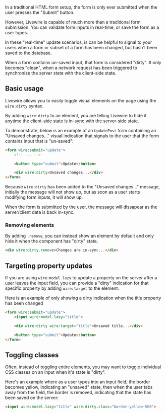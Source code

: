 
In a traditional HTML form setup, the form is only ever submitted when the user presses the "Submit" button.

However, Livewire is capable of much more than a traditional form submission. You can validate form inputs in real-time, or save the form as a user types.

In these "real-time" update scenarios, is can be helpful to signal to your users when a form or subset of a form has been changed, but hasn't been saved to the database.

When a form contains un-saved input, that form is considered "dirty". It only becomes "clean", when a network request has been triggered to synchronize the server state with the client-side state.

## Basic usage

Livewire allows you to easily toggle visual elements on the page using the `wire:dirty` syntax.

By adding `wire:dirty` to an element, you are telling Livewire to hide it anytime the client-side state is in-sync with the server-side state.

To demonstrate, below is an example of an `UpdatePost` form containing an "Unsaved changes..." visual indication that signals to the user that the form contains input that is "un-saved":

```html
<form wire:submit="update">
    <!-- ... -->

    <button type="submit">Update</button>

    <div wire:dirty>Unsaved changes...</div>
</form>
```

Because `wire:dirty` has been added to the "Unsaved changes..." message, initially the message will not show up, but as soon as a user starts modifying form inputs, it will show up.

When the form is submitted by the user, the message will dissapear as the server/client data is back in-sync.

### Removing elements

By adding `.remove`, you can instead show an element by default and only hide it when the component has "dirty" state.

```html
<div wire:dirty.remove>Changes are in-sync...</div>
```

## Targeting property updates

If you are using `wire:model.lazy` to update a property on the server after a user leaves the input field, you can provide a "dirty" indication for that specific property by adding `wire:target` to the element.

Here is an example of only showing a dirty indication when the title property has been changed

```html
<form wire:submit="update">
    <input wire:model.lazy="title">

    <div wire:dirty wire:target="title">Unsaved title...</div>

    <button type="submit">Update</button>
</form>
```

## Toggling classes

Often, instead of toggling entire elements, you may want to toggle individual CSS classes on an input when it's state is "dirty".

Here's an example where as a user types into an input field, the border becomes yellow, indicating an "unsaved" state, then when the user tabs away from the field, the border is removed, indicating that the state has been saved on the server:

```html
<input wire:model.lazy="title" wire:dirty.class="border-yellow-500">
```

